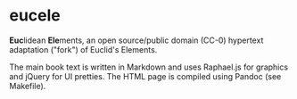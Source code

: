 eucele
======

**Euc**lidean **Ele**ments, an open source/public domain (CC-0) hypertext adaptation ("fork") of Euclid's Elements.

The main book text is written in Markdown and uses Raphael.js for graphics and jQuery for UI pretties. The HTML page is compiled using Pandoc (see Makefile).
